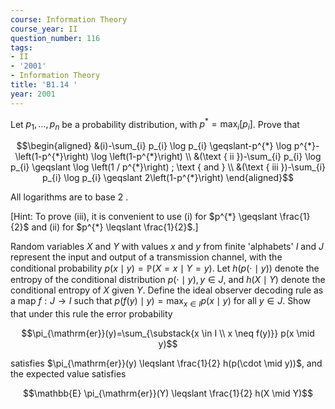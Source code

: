 ```yaml
---
course: Information Theory
course_year: II
question_number: 116
tags:
- II
- '2001'
- Information Theory
title: 'B1.14 '
year: 2001
---
```



Let $p_{1}, \ldots, p_{n}$ be a probability distribution, with $p^{*}=\max _{i}\left[p_{i}\right]$. Prove that

$$\begin{aligned}
&(i)-\sum_{i} p_{i} \log p_{i} \geqslant-p^{*} \log p^{*}-\left(1-p^{*}\right) \log \left(1-p^{*}\right) \\
&(\text { ii })-\sum_{i} p_{i} \log p_{i} \geqslant \log \left(1 / p^{*}\right) ; \text { and } \\
&(\text { iii })-\sum_{i} p_{i} \log p_{i} \geqslant 2\left(1-p^{*}\right)
\end{aligned}$$

All logarithms are to base 2 .

[Hint: To prove (iii), it is convenient to use (i) for $p^{*} \geqslant \frac{1}{2}$ and (ii) for $p^{*} \leqslant \frac{1}{2}$.]

Random variables $X$ and $Y$ with values $x$ and $y$ from finite 'alphabets' $I$ and $J$ represent the input and output of a transmission channel, with the conditional probability $p(x \mid y)=\mathbb{P}(X=x \mid Y=y)$. Let $h(p(\cdot \mid y))$ denote the entropy of the conditional distribution $p(\cdot \mid y), y \in J$, and $h(X \mid Y)$ denote the conditional entropy of $X$ given $Y$. Define the ideal observer decoding rule as a map $f: J \rightarrow I$ such that $p(f(y) \mid y)=\max _{x \in I} p(x \mid y)$ for all $y \in J$. Show that under this rule the error probability

$$\pi_{\mathrm{er}}(y)=\sum_{\substack{x \in I \\ x \neq f(y)}} p(x \mid y)$$

satisfies $\pi_{\mathrm{er}}(y) \leqslant \frac{1}{2} h(p(\cdot \mid y))$, and the expected value satisfies

$$\mathbb{E} \pi_{\mathrm{er}}(Y) \leqslant \frac{1}{2} h(X \mid Y)$$